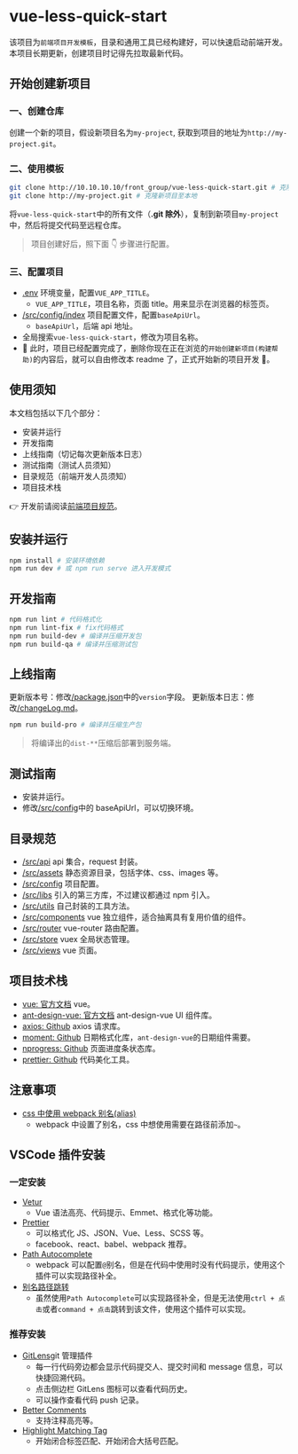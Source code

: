 # vue-less-quick-start

<!-- 构建帮助 start -->

该项目为`前端项目开发模板`，目录和通用工具已经构建好，可以快速启动前端开发。
本项目长期更新，创建项目时记得先拉取最新代码。

## 开始创建新项目

### 一、创建仓库

创建一个新的项目，假设新项目名为`my-project`, 获取到项目的地址为`http://my-project.git`。

### 二、使用模板

```bash
git clone http://10.10.10.10/front_group/vue-less-quick-start.git # 克隆vue-less-quick-start至本地
git clone http://my-project.git # 克隆新项目至本地
```

将`vue-less-quick-start`中的所有文件（**.git 除外**），复制到新项目`my-project`中，然后将提交代码至远程仓库。

> 项目创建好后，照下面 👇 步骤进行配置。

### 三、配置项目

- [.env](/.env) 环境变量，配置`VUE_APP_TITLE`。
  - `VUE_APP_TITLE`，项目名称，页面 title。用来显示在浏览器的标签页。
- [/src/config/index](/src/config/index.js) 项目配置文件，配置`baseApiUrl`。
  - `baseApiUrl`，后端 api 地址。
- 全局搜索`vue-less-quick-start`，修改为项目名称。
- 👏 此时，项目已经配置完成了，删除你现在正在浏览的`开始创建新项目(构建帮助)`的内容后，就可以自由修改本 readme 了，正式开始新的项目开发 🤨。

<!-- 构建帮助 end -->

## 使用须知

本文档包括以下几个部分：

- 安装并运行
- 开发指南
- 上线指南（切记每次更新版本日志）
- 测试指南（测试人员须知）
- 目录规范（前端开发人员须知）
- 项目技术栈

👉 开发前请阅读[前端项目规范](./docs/前端项目规范.md)。

## 安装并运行

```bash
npm install # 安装环境依赖
npm run dev # 或 npm run serve 进入开发模式
```

## 开发指南

```bash
npm run lint # 代码格式化
npm run lint-fix # fix代码格式
npm run build-dev # 编译并压缩开发包
npm run build-qa # 编译并压缩测试包
```

## 上线指南

更新版本号：修改[/package.json](/package.json)中的`version`字段。
更新版本日志：修改[/changeLog.md](/changeLog.md)。

```bash
npm run build-pro # 编译并压缩生产包
```

> 将编译出的`dist-**`压缩后部署到服务端。

## 测试指南

- 安装并运行。
- 修改[/src/config](/src/config/index.js)中的 baseApiUrl，可以切换环境。

## 目录规范

- [/src/api](/src/api/index.js) api 集合，request 封装。
- [/src/assets](/src/assets/) 静态资源目录，包括字体、css、images 等。
- [/src/config](/src/config/index.js) 项目配置。
- [/src/libs](/src/libs/) 引入的第三方库，不过建议都通过 npm 引入。
- [/src/utils](/src/utils/) 自己封装的工具方法。
- [/src/components](/src/components/) vue 独立组件，适合抽离具有复用价值的组件。
- [/src/router](/src/router/) vue-router 路由配置。
- [/src/store](/src/store/) vuex 全局状态管理。
- [/src/views](/src/views/) vue 页面。

## 项目技术栈

- [vue: 官方文档](https://cn.vuejs.org/index.html) vue。
- [ant-design-vue: 官方文档](https://antdv.com/docs/vue/introduce-cn/) ant-design-vue UI 组件库。
- [axios: Github](https://github.com/axios/axios) axios 请求库。
- [moment: Github](https://github.com/moment/moment) 日期格式化库，`ant-design-vue`的日期组件需要。
- [nprogress: Github](https://github.com/rstacruz/nprogress) 页面进度条状态库。
- [prettier: Github](https://github.com/prettier/prettier) 代码美化工具。

## 注意事项

- [css 中使用 webpack 别名(alias)](https://www.jianshu.com/p/ef565d7cce71)
  - webpack 中设置了别名，css 中想使用需要在路径前添加`~`。

## VSCode 插件安装

### 一定安装

- [Vetur](https://marketplace.visualstudio.com/items?itemName=octref.vetur)
  - Vue 语法高亮、代码提示、Emmet、格式化等功能。
- [Prettier](https://marketplace.visualstudio.com/items?itemName=esbenp.prettier-vscode)
  - 可以格式化 JS、JSON、Vue、Less、SCSS 等。
  - facebook、react、babel、webpack 推荐。
- [Path Autocomplete](https://marketplace.visualstudio.com/items?itemName=ionutvmi.path-autocomplete)
  - webpack 可以配置`@`别名，但是在代码中使用时没有代码提示，使用这个插件可以实现路径补全。
- [别名路径跳转](https://marketplace.visualstudio.com/items?itemName=lihuiwang.vue-alias-skip)
  - 虽然使用`Path Autocomplete`可以实现路径补全，但是无法使用`ctrl + 点击`或者`command + 点击`跳转到该文件，使用这个插件可以实现。

### 推荐安装

- [GitLens](https://marketplace.visualstudio.com/items?itemName=eamodio.gitlens)git 管理插件
  - 每一行代码旁边都会显示代码提交人、提交时间和 message 信息，可以快捷回溯代码。
  - 点击侧边栏 GitLens 图标可以查看代码历史。
  - 可以操作查看代码 push 记录。
- [Better Comments](https://marketplace.visualstudio.com/items?itemName=aaron-bond.better-comments)
  - 支持注释高亮等。
- [Highlight Matching Tag](https://marketplace.visualstudio.com/items?itemName=vincaslt.highlight-matching-tag)
  - 开始闭合标签匹配、开始闭合大括号匹配。
